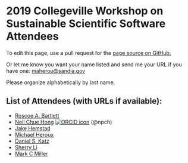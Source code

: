 # 2019 Collegeville Workshop on Sustainable Scientific Software Attendees

To edit this page, use a pull request for the [page source on GitHub.](https://github.com/Collegeville/CW3S19/edit/master/Attendees.md)

Or let me know you want your name listed and send me your URL if you have one: <maherou@sandia.gov>

Please organize alphabetically by last name.

## List of Attendees (with URLs if available):

- [Roscoe A. Bartlett](https://bartlettroscoe.github.io/)
- [Neil Chue Hong](https://www.software.ac.uk/about/staff/person/neil-chue-hong) [![ORCID icon](https://orcid.org/sites/default/files/images/orcid_16x16.png)](https://orcid.org/0000-0002-8876-7606) (@npch)
- [Jake Hemstad](https://www.linkedin.com/in/jacobhemstad/)
- [Michael Heroux](https://maherou.github.io)
- [Daniel S. Katz](https://danielskatz.org)
- [Sherry Li](https://crd.lbl.gov/departments/applied-mathematics/scalable-solvers/members/staff-members/xiaoye-li/)
- [Mark C Miller](https://github.com/markcmiller86)
